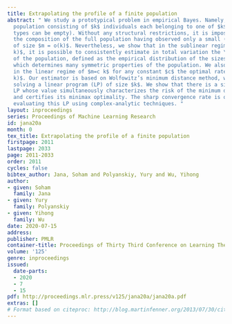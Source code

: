 ```yaml
---
title: Extrapolating the profile of a finite population
abstract: " We study a prototypical problem in empirical Bayes. Namely, consider a
  population consisting of $k$ individuals each belonging to one of $k$ types (some
  types can be empty). Without any structural restrictions, it is impossible to learn
  the composition of the full population having observed only a small (random) subsample
  of size $m = o(k)$. Nevertheless, we show that in the sublinear regime of $m =\\omega(k/\\log
  k)$, it is possible to consistently estimate in total variation the \\emph{profile}
  of the population, defined as the empirical distribution of the sizes of each type,
  which determines many symmetric properties of the population. We also prove that
  in the linear regime of $m=c k$ for any constant $c$ the optimal rate is $\\Theta(1/\\log
  k)$. Our estimator is based on Wolfowitz’s minimum distance method, which entails
  solving a linear program (LP) of size $k$. We show that there is a single infinite-dimensional
  LP whose value simultaneously characterizes the risk of the minimum distance estimator
  and certifies its minimax optimality. The sharp convergence rate is obtained by
  evaluating this LP using complex-analytic techniques. "
layout: inproceedings
series: Proceedings of Machine Learning Research
id: jana20a
month: 0
tex_title: Extrapolating the profile of a finite population
firstpage: 2011
lastpage: 2033
page: 2011-2033
order: 2011
cycles: false
bibtex_author: Jana, Soham and Polyanskiy, Yury and Wu, Yihong
author:
- given: Soham
  family: Jana
- given: Yury
  family: Polyanskiy
- given: Yihong
  family: Wu
date: 2020-07-15
address: 
publisher: PMLR
container-title: Proceedings of Thirty Third Conference on Learning Theory
volume: '125'
genre: inproceedings
issued:
  date-parts:
  - 2020
  - 7
  - 15
pdf: http://proceedings.mlr.press/v125/jana20a/jana20a.pdf
extras: []
# Format based on citeproc: http://blog.martinfenner.org/2013/07/30/citeproc-yaml-for-bibliographies/
---
```

